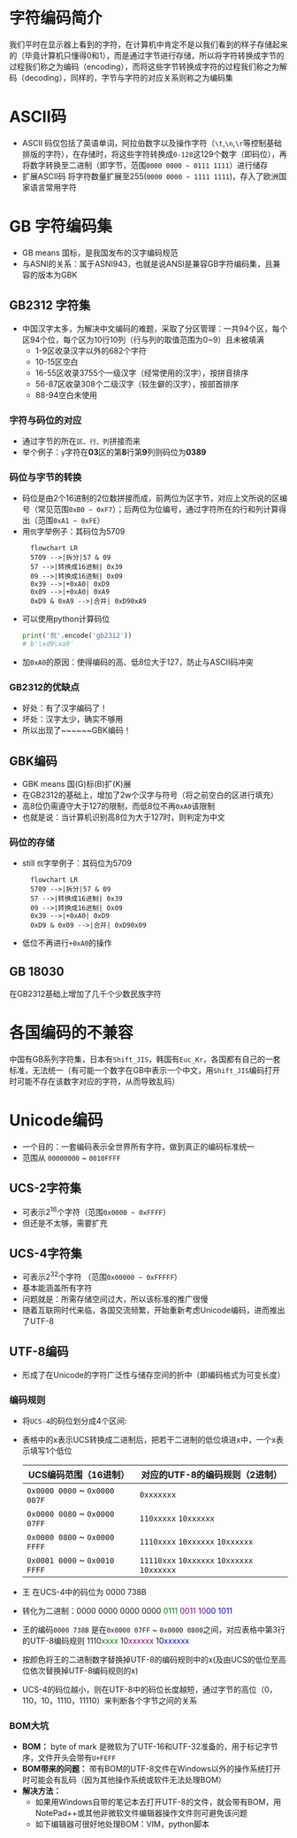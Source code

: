 # 字符编码简介
我们平时在显示器上看到的字符，在计算机中肯定不是以我们看到的样子存储起来的（毕竟计算机只懂得0和1），而是通过字节进行存储，所以将字符转换成字节的过程我们称之为编码（encoding），而将这些字节转换成字符的过程我们称之为解码（decoding），同样的，字节与字符的对应关系则称之为编码集  
# ASCII码
* ASCII 码仅包括了英语单词，阿拉伯数字以及操作字符（`\t`,`\n`,`\r`等控制基础排版的字符），在存储时，将这些字符转换成`0-128`这129个数字（即码位），再将数字转换至二进制（即字节，范围`0000 0000 ~ 0111 1111`）进行储存
* 扩展ASCII码 将字符数量扩展至255(`0000 0000 ~ 1111 1111`)，存入了欧洲国家语言常用字符

# GB 字符编码集
* GB means 国标，是我国发布的汉字编码规范
* 与ASNI的关系：属于ASNI943，也就是说ANSI是兼容GB字符编码集，且兼容的版本为GBK

## GB2312 字符集
* 中国汉字太多，为解决中文编码的难题，采取了分区管理：一共94个区，每个区94个位，每个区为10行10列（行与列的取值范围为0~9）且未被填满
  * 1-9区收录汉字以外的682个字符
  * 10-15区空白
  * 16-55区收录3755个一级汉字（经常使用的汉字），按拼音排序
  * 56-87区收录308个二级汉字（较生僻的汉字），按部首排序
  * 88-94空白未使用

### 字符与码位的对应
* 通过字节的所在`区、行、列`拼接而来
* 举个例子：`y`字符在**03**区的第**8**行第**9**列则码位为**0389**

### 码位与字节的转换
* 码位是由2个16进制的2位数拼接而成，前两位为区字节，对应上文所说的区编号（常见范围`0xB0 ~ 0xF7`）；后两位为位编号，通过字符所在的行和列计算得出（范围`0xA1 ~ 0xFE`）
* 用`侃`字举例子：其码位为5709
  ```mermaid
    flowchart LR
    5709 -->|拆分|57 & 09
    57 -->|转换成16进制| 0x39
    09 -->|转换成16进制| 0x09
    0x39 -->|+0xA0| 0xD9
    0x09 -->|+0xA0| 0xA9
    0xD9 & 0xA9 -->|合并| 0xD90xA9 
  ```
* 可以使用python计算码位
  ```python
  print('侃'.encode('gb2312'))
  # b'\xd9\xa9'
  ```
* 加`0xA0`的原因：使得编码的高、低8位大于127，防止与ASCII码冲突

### GB2312的优缺点
* 好处：有了汉字编码了！
* 坏处：汉字太少，确实不够用
* 所以出现了~~~~~~GBK编码！

## GBK编码
* GBK means 国(G)标(B)扩(K)展
* 在GB2312的基础上，增加了2w个汉字与符号（将之前空白的区进行填充）
* 高8位仍需遵守大于127的限制，而低8位不再`0xA0`该限制
* 也就是说：当计算机识别高8位为大于127时，则判定为中文

### 码位的存储
* still `侃`字举例子：其码位为5709
  ```mermaid
    flowchart LR
    5709 -->|拆分|57 & 09
    57 -->|转换成16进制| 0x39
    09 -->|转换成16进制| 0x09
    0x39 -->|+0xA0| 0xD9
    0xD9 & 0x09 -->|合并| 0xD90x09 
  ```
* 低位不再进行`+0xA0`的操作
## GB 18030
在GB2312基础上增加了几千个少数民族字符

# 各国编码的不兼容
中国有GB系列字符集，日本有`Shift_JIS`，韩国有`Euc_Kr`，各国都有自己的一套标准，无法统一（有可能一个数字在GB中表示一个中文，用`Shift_JIS`编码打开时可能不存在该数字对应的字符，从而导致乱码）

# Unicode编码
* 一个目的：一套编码表示全世界所有字符，做到真正的编码标准统一
* 范围从 `00000000` ~ `0010FFFF`

## UCS-2字符集
* 可表示$2^{16}$个字符（范围`0x0000 ~ 0xFFFF`）
* 但还是不太够，需要扩充

## UCS-4字符集
* 可表示$2^{32}$个字符 （范围`0x00000 ~ 0xFFFFF`）
* 基本能涵盖所有字符
* 问题就是：所需存储空间过大，所以该标准的推广很慢
* 随着互联网时代来临，各国交流频繁，开始重新考虑Unicode编码，进而推出了UTF-8

## UTF-8编码
* 形成了在Unicode的字符广泛性与储存空间的折中（即编码格式为可变长度）
### 编码规则
* 将`UCS-4`的码位划分成4个区间:
* 表格中的x表示UCS转换成二进制后，把若干二进制的低位填进x中，一个x表示填写1个低位  

    |UCS编码范围（16进制）|对应的UTF-8的编码规则（2进制）|
    |--|--|
    |`0x0000 0000` ~ `0x0000 007F`|`0xxxxxxx`|
    |`0x0000 0080` ~ `0x0000 07FF`|`110xxxxx` `10xxxxxx`|
    |`0x0000 0800` ~ `0x0000 FFFF`|`1110xxxx` `10xxxxxx` `10xxxxxx`|
    |`0x0001 0000` ~ `0x0010 FFFF`|`11110xxx` `10xxxxxx` `10xxxxxx` `10xxxxxx`|
* 王 在UCS-4中的码位为 0000 738B
* 转化为二进制：0000 0000 0000 0000 <font color='Green'>0111</font> <font color='Purple'>0011 10</font><font color='Blue'>00 1011</font>
* 王的编码`0000 738B` 是在`0x0000 07FF` ~ `0x0000 0800`之间，对应表格中第3行的UTF-8编码规则 1110<font color='Green'>xxxx</font> 10<font color='Purple'>xxxxxx</font> 10<font color='Blue'>xxxxxx</font>
* 按颜色将王的二进制数字替换掉UTF-8的编码规则中的x(及由UCS的低位至高位依次替换掉UTF-8编码规则的x)
* UCS-4的码位越小，则在UTF-8中的码位长度越短，通过字节的高位（0，110，10，1110，11110）来判断各个字节之间的关系

### BOM大坑
* **BOM：** byte of mark 是微软为了UTF-16和UTF-32准备的，用于标记字节序，文件开头会带有`U+FEFF`
* **BOM带来的问题：** 带有BOM的UTF-8文件在Windows以外的操作系统打开时可能会有乱码（因为其他操作系统或软件无法处理BOM）
* **解决方法：** 
  * 如果用Windows自带的笔记本去打开UTF-8的文件，就会带有BOM，用NotePad++或其他非微软文件编辑器操作文件则可避免该问题
  * 如下编辑器可很好地处理BOM：VIM，python脚本


